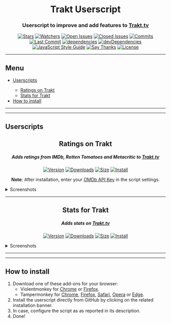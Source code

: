 <p>
    <h1 align="center"><strong>Trakt Userscript</strong></h1>
    <h3 align="center">Userscript to improve and add features to <a href="https://trakt.tv/">Trakt.tv</a></h3>
    <p align="center">
        <a href="https://github.com/iFelix18/Trakt-Userscripts/stargazers"><img alt="Stars" src="https://flat.badgen.net/github/stars/iFelix18/Trakt-Userscripts"></a>
        <a href="https://github.com/iFelix18/Trakt-Userscripts/watchers"><img alt="Watchers" src="https://flat.badgen.net/github/watchers/iFelix18/Trakt-Userscripts"></a>
        <a href="https://github.com/iFelix18/Trakt-Userscripts/issues"><img alt="Open Issues" src="https://flat.badgen.net/github/open-issues/iFelix18/Trakt-Userscripts"></a>
        <a href="https://github.com/iFelix18/Trakt-Userscripts/issues?q=is%3Aissue+is%3Aclosed"><img alt="Closed Issues" src="https://flat.badgen.net/github/closed-issues/iFelix18/Trakt-Userscripts"></a>
        <a href="https://github.com/iFelix18/Trakt-Userscripts/commits/master"><img alt="Commits" src="https://flat.badgen.net/github/commits/iFelix18/Trakt-Userscripts"></a>
        <a href="https://github.com/iFelix18/Trakt-Userscripts/commits/master"><img alt="Last Commit" src="https://flat.badgen.net/github/last-commit/iFelix18/Trakt-Userscripts"></a>
        <a href="https://david-dm.org/iFelix18/Trakt-Userscripts"><img alt="dependencies" src="https://flat.badgen.net/david/dep/iFelix18/Trakt-Userscripts"></a>
        <a href="https://david-dm.org/iFelix18/Trakt-Userscripts?type=dev"><img alt="devDependencies" src="https://flat.badgen.net/david/dev/iFelix18/Trakt-Userscripts"></a>
        <a href="https://standardjs.com"><img alt="JavaScript Style Guide" src="https://flat.badgen.net/badge/code%20style/standard/44CC11"></a>
        <a href="https://saythanks.io/to/iFelix18"><img alt="Say Thanks" src="https://flat.badgen.net/badge/say/thanks/FF69B4"></a>
        <a href="https://github.com/iFelix18/Trakt-Userscripts/blob/master/LICENSE.md"><img alt="License" src="https://flat.badgen.net/github/license/iFelix18/Trakt-Userscripts"></a>
    </p>
</p>
<hr>
<p>
    <h2 align="left">Menu</h2>
    <ul align="left">
        <li><a href="README.md#userscripts">Userscripts</a></li>
        <ul align="left">
            <li><a href="README.md#ratings-on-trakt">Ratings on Trakt</a></li>
            <li><a href="README.md#stats-for-trakt">Stats for Trakt</a></li>
        </ul>
        <li><a href="README.md#how-to-install">How to install</a></li>
    </ul>
</p>
<hr>
<hr>
<p>
    <h2 align="left">Userscripts</h2>
    <h2 align="center"><strong>Ratings on Trakt</strong></h2>
    <h5 align="center">Adds ratings from IMDb, Rotten Tomatoes and Metacritic to <a href="https://trakt.tv/">Trakt.tv</a></h5>
    <p align="center">
        <a href="#"><img alt="Version" src="https://flat.badgen.net/badge/version/2.0.0/ED1C24"></a>
        <a href="#"><img alt="Downloads" src="https://flat.badgen.net/runkit/ratings-on-trakt-downloads-xw1ittwiztu8"></a>
        <a href="#"><img alt="Size" src="https://flat.badgen.net/badgesize/normal/iFelix18/Trakt-Userscripts/master/userscripts/ratings-on-trakt.user.js"></a>
        <a href="http://bit.ly/RatingsOnTrakt"><img alt="Install" title="Click here!" src="https://flat.badgen.net/badge/install%20directly%20from/GitHub/00ADAD"></a>
    </p>
    <p align="center"><strong>Note</strong>: After installation, enter your <a href="https://www.omdbapi.com/apikey.aspx">OMDb API Key</a> in the script settings.</p>
    <details>
        <summary>Screenshots</summary>
        <caption>Before:</caption>
        <a href="#"><img alt="Before" title="Before" src="https://i.imgur.com/2cFZHL5.png"></a>
        <caption>After:</caption>
        <a href="#"><img alt="After" title="After" src="https://i.imgur.com/cSiRt7P.png"></a>
    </details>
    <hr>
    <h2 align="center"><strong>Stats for Trakt</strong></h2>
    <h5 align="center">Adds stats on <a href="https://trakt.tv/">Trakt.tv</a></h5>
    <p align="center">
        <a href="#"><img alt="Version" src="https://flat.badgen.net/badge/version/1.1.0/ED1C24"></a>
        <a href="#"><img alt="Downloads" src="https://flat.badgen.net/runkit/stats-for-trakt-downloads-ru4d1dicapco"></a>
        <a href="#"><img alt="Size" src="https://flat.badgen.net/badgesize/normal/iFelix18/Trakt-Userscripts/master/userscripts/stats-for-trakt.user.js"></a>
        <a href="http://bit.ly/StatsForTrakt"><img alt="Install" title="Click here!" src="https://flat.badgen.net/badge/install%20directly%20from/GitHub/00ADAD"></a>
    </p>
    <details>
        <summary>Screenshots</summary>
        <a href="#"><img alt="Stats" title="Stats" src="https://i.imgur.com/TB9uvJ4.png"></a>
    </details>
</p>
<hr>
<hr>
<p>
    <h2 align="left">How to install</h2>
    <ol align="left">
        <li>Download one of these add-ons for your browser:
            <ul>
                <li>Violentmonkey for <a href="https://chrome.google.com/webstore/detail/violent-monkey/jinjaccalgkegednnccohejagnlnfdag">Chrome</a> or <a href="https://addons.mozilla.org/firefox/addon/violentmonkey/">Firefox</a>.</li>
                <li>Tampermonkey for <a href="https://chrome.google.com/webstore/detail/tampermonkey/dhdgffkkebhmkfjojejmpbldmpobfkfo">Chrome</a>, <a href="https://addons.mozilla.org/en-US/firefox/addon/tampermonkey/">Firefox</a>, <a href="https://safari-extensions.apple.com/details/?id=net.tampermonkey.safari-G3XV72R5TC">Safari</a>, <a href="https://addons.opera.com/en/extensions/details/tampermonkey-beta/">Opera</a> or <a href="https://www.microsoft.com/store/apps/9NBLGGH5162S">Edge</a>.</li>
            </ul>
        </li>
        <li>Install the userscript directly from GitHub by clicking on the related installation banner.</li>
        <li>In case, configure the script as as reported in its description.</li>
        <li>Done!</li>
    </ol>
</p>
